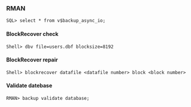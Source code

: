 ### RMAN

`SQL> select * from v$backup_async_io;`

#### BlockRecover check 
`Shell> dbv file=users.dbf blocksize=8192`
#### BlockRecover repair
`Shell> blockrecover datafile <datafile number> block <block number>`

#### Validate datebase
`RMAN> backup validate database;`
